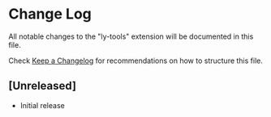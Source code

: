 # Change Log

All notable changes to the "ly-tools" extension will be documented in this file.

Check [Keep a Changelog](http://keepachangelog.com/) for recommendations on how to structure this file.

## [Unreleased]

- Initial release